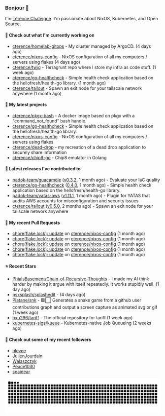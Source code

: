 ### Bonjour 👋

I'm [Térence Chateigné](https://www.terence.cloud). I'm passionate about NixOS, Kubernetes, and Open Source.

#### 👷 Check out what I'm currently working on

- [cterence/homelab-gitops](https://github.com/cterence/homelab-gitops) - My cluster managed by ArgoCD. (4 days ago)
- [cterence/nixos-config](https://github.com/cterence/nixos-config) - NixOS configuration of all my computers / servers using flakes (4 days ago)
- [cterence/twig](https://github.com/cterence/twig) - Terragrunt repo where I store my infra as code stuff. (1 week ago)
- [cterence/go-healthcheck](https://github.com/cterence/go-healthcheck) - Simple health check application based on the hellofresh/health-go library. (1 month ago)
- [cterence/tailout](https://github.com/cterence/tailout) - Spawn an exit node for your tailscale network anywhere (1 month ago)

#### 🌱 My latest projects

- [cterence/pkgx-bash](https://github.com/cterence/pkgx-bash) - A docker image based on pkgx with a &#34;command_not_found&#34; bash handle.
- [cterence/go-healthcheck](https://github.com/cterence/go-healthcheck) - Simple health check application based on the hellofresh/health-go library.
- [cterence/nixos-config](https://github.com/cterence/nixos-config) - NixOS configuration of all my computers / servers using flakes
- [cterence/dead-drop](https://github.com/cterence/dead-drop) - my recreation of a dead drop application to securely share information
- [cterence/chip8-go](https://github.com/cterence/chip8-go) - Chip8 emulator in Golang

#### 🔭 Latest releases I've contributed to

- [padok-team/guacamole](https://github.com/padok-team/guacamole) ([v0.3.2](https://github.com/padok-team/guacamole/releases/tag/v0.3.2), 1 month ago) - Evaluate your IaC quality
- [cterence/go-healthcheck](https://github.com/cterence/go-healthcheck) ([0.4.0](https://github.com/cterence/go-healthcheck/releases/tag/0.4.0), 1 month ago) - Simple health check application based on the hellofresh/health-go library.
- [padok-team/yatas-aws](https://github.com/padok-team/yatas-aws) ([v1.11.1](https://github.com/padok-team/yatas-aws/releases/tag/v1.11.1), 1 month ago) - Plugin for YATAS that audits AWS accounts for misconfiguration and security issues
- [cterence/tailout](https://github.com/cterence/tailout) ([v0.5.0](https://github.com/cterence/tailout/releases/tag/v0.5.0), 2 months ago) - Spawn an exit node for your tailscale network anywhere

#### 🔨 My recent Pull Requests

- [chore(flake.lock): update](https://github.com/cterence/nixos-config/pull/144) on [cterence/nixos-config](https://github.com/cterence/nixos-config) (1 month ago)
- [chore(flake.lock): update](https://github.com/cterence/nixos-config/pull/143) on [cterence/nixos-config](https://github.com/cterence/nixos-config) (1 month ago)
- [chore(flake.lock): update](https://github.com/cterence/nixos-config/pull/142) on [cterence/nixos-config](https://github.com/cterence/nixos-config) (1 month ago)
- [chore(flake.lock): update](https://github.com/cterence/nixos-config/pull/141) on [cterence/nixos-config](https://github.com/cterence/nixos-config) (1 month ago)
- [chore(flake.lock): update](https://github.com/cterence/nixos-config/pull/140) on [cterence/nixos-config](https://github.com/cterence/nixos-config) (1 month ago)

#### ⭐ Recent Stars

- [PhialsBasement/Chain-of-Recursive-Thoughts](https://github.com/PhialsBasement/Chain-of-Recursive-Thoughts) - I made my AI think harder by making it argue with itself repeatedly. It works stupidly well. (1 day ago)
- [psxsplash/splashedit](https://github.com/psxsplash/splashedit) -  (4 days ago)
- [Platane/snk](https://github.com/Platane/snk) - 🟩⬜ Generates a snake game from a github user contributions graph and output a screen capture as animated svg or gif (1 week ago)
- [hxu296/tariff](https://github.com/hxu296/tariff) - The official repository for tariff (1 week ago)
- [kubernetes-sigs/kueue](https://github.com/kubernetes-sigs/kueue) - Kubernetes-native Job Queueing (2 weeks ago)

#### 👯 Check out some of my recent followers

- [nlevee](https://github.com/nlevee)
- [JulienJourdain](https://github.com/JulienJourdain)
- [Walaszczyk](https://github.com/Walaszczyk)
- [Peace1030](https://github.com/Peace1030)
- [seaidear](https://github.com/seaidear)

<p align='center'>
<picture>
<img src="https://raw.githubusercontent.com/cterence/cterence/snake/github-contribution-grid-snake.svg" />
</picture>
</p>
